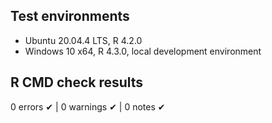 ## Test environments
* Ubuntu 20.04.4 LTS, R 4.2.0
* Windows 10 x64, R 4.3.0, local development environment

## R CMD check results

0 errors ✔ | 0 warnings ✔ | 0 notes ✔



 


